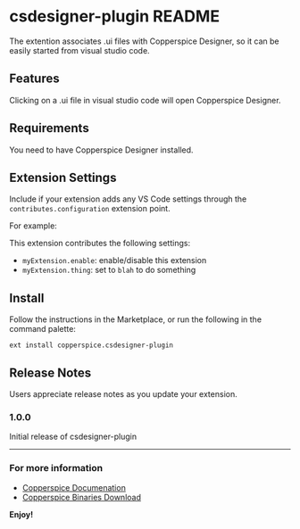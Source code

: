 # csdesigner-plugin README

The extention associates .ui files with Copperspice Designer, so it can be easily started from visual studio code.

## Features

Clicking on a .ui file in visual studio code will open Copperspice Designer.

## Requirements

You need to have Copperspice Designer installed.

## Extension Settings

Include if your extension adds any VS Code settings through the `contributes.configuration` extension point.

For example:

This extension contributes the following settings:

* `myExtension.enable`: enable/disable this extension
* `myExtension.thing`: set to `blah` to do something

## Install

Follow the instructions in the Marketplace, or run the following in the command palette:

```
ext install copperspice.csdesigner-plugin
```

## Release Notes

Users appreciate release notes as you update your extension.

### 1.0.0

Initial release of csdesigner-plugin

-----------------------------------------------------------------------------------------------------------

### For more information

* [Copperspice Documenation](https://www.copperspice.com/documentation.html)
* [Copperspice Binaries Download](https://download.copperspice.com/copperspice/binary/cs-1.7/)

**Enjoy!**
